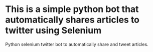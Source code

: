 # This is a simple python bot that automatically shares articles to twitter using Selenium
Python selenium twitter bot to automatically share and tweet articles.
